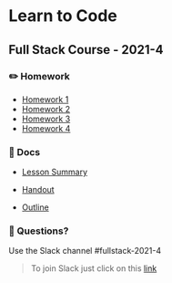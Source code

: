# Learn to Code
## Full Stack Course - 2021-4

### ✏️ Homework

- [Homework 1](./homework/hw_1.md)
- [Homework 2](./homework/hw_2.md)
- [Homework 3](./homework/hw_3.md)
- [Homework 4](./homework/hw_4.md)

### 📄 Docs

- [Lesson Summary](https://...)

- [Handout](https://...)

- [Outline](https://...)


### 🤔 Questions?

Use the Slack channel #fullstack-2021-4

> To join Slack just click on this [link](https://hamburgcodingschool.slack.com/join/shared_invite/enQtMjczNDI3OTE4NzIwLTE2ZmNkNDk5YTg3MDFlOTY2ZmU2YzU5YTU4MTNhNDg4MTRhNTMwYzFiNTdlOTdhYzllYzg5YmVkYzljNWExY2U#/)
